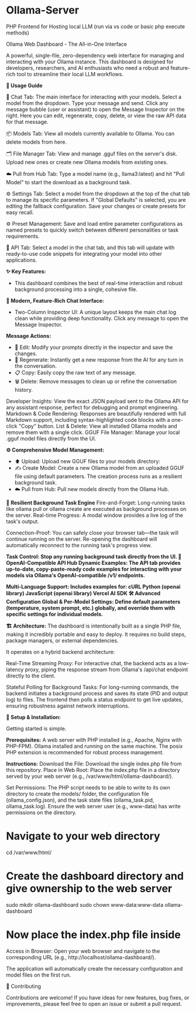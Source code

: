 # Ollama-Server
PHP Frontend for Hosting local LLM (run via vs code or basic php execute methods)


Ollama Web Dashboard - The All-in-One Interface

A powerful, single-file, zero-dependency web interface for managing and interacting with your Ollama instance. This dashboard is designed for developers, researchers, and AI enthusiasts who need a robust and feature-rich tool to streamline their local LLM workflows.

**📖 Usage Guide**

💬 Chat Tab: The main interface for interacting with your models.
Select a model from the dropdown.
Type your message and send.
Click any message bubble (user or assistant) to open the Message Inspector on the right. Here you can edit, regenerate, copy, delete, or view the raw API data for that message.

📦 Models Tab: View all models currently available to Ollama. You can delete models from here.

🗂️ File Manager Tab: View and manage .gguf files on the server's disk. Upload new ones or create new Ollama models from existing ones.

☁️ Pull from Hub Tab: Type a model name (e.g., llama3:latest) and hit "Pull Model" to start the download as a background task.

⚙️ Settings Tab: Select a model from the dropdown at the top of the chat tab to manage its specific parameters. If "Global Defaults" is selected, you are editing the fallback configuration. Save your changes or create presets for easy recall.

⚙️ Preset Management: Save and load entire parameter configurations as named presets to quickly switch between different personalities or task requirements.

🔌 API Tab: Select a model in the chat tab, and this tab will update with ready-to-use code snippets for integrating your model into other applications.


**✨ Key Features:**
 - This dashboard combines the best of real-time interaction and robust background processing into a single, cohesive file.

**💬 Modern, Feature-Rich Chat Interface:**
  - Two-Column Inspector UI: A unique layout keeps the main chat log clean while providing deep functionality. Click any message to open the Message Inspector.

**Message Actions:**
 - 📝 Edit: Modify your prompts directly in the inspector and save the changes.
 - 🔄 Regenerate: Instantly get a new response from the AI for any turn in the conversation.
 - 📋 Copy: Easily copy the raw text of any message.
 - 🗑️ Delete: Remove messages to clean up or refine the conversation history.

Developer Insights: View the exact JSON payload sent to the Ollama API for any assistant response, perfect for debugging and prompt engineering.
Markdown & Code Rendering: Responses are beautifully rendered with full Markdown support, including syntax-highlighted code blocks with a one-click "Copy" button.
List & Delete: View all installed Ollama models and remove them with a single click.
GGUF File Manager: Manage your local .gguf model files directly from the UI.

**⚙️ Comprehensive Model Management:**
  - ⬆️ Upload: Upload new GGUF files to your models directory:
  - ✍️ Create Model: Create a new Ollama model from an uploaded GGUF file using default parameters. The creation process runs as a resilient background task.
  - ☁️ Pull from Hub: Pull new models directly from the Ollama Hub.

**🚀 Resilient Background Task Engine**
Fire-and-Forget: Long-running tasks like ollama pull or ollama create are executed as background processes on the server.
Real-time Progress: A modal window provides a live log of the task's output.

Connection-Proof: You can safely close your browser tab—the task will continue running on the server. Re-opening the dashboard will automatically reconnect to the running task's progress view.

**Task Control: Stop any running background task directly from the UI.
🔌 OpenAI-Compatible API Hub
Dynamic Examples: The API tab provides up-to-date, copy-paste-ready code examples for interacting with your models via Ollama's OpenAI-compatible /v1/ endpoints.**

**Multi-Language Support: Includes examples for:
cURL
Python (openai library)
JavaScript (openai library)
Vercel AI SDK
🛠️ Advanced Configuration
Global & Per-Model Settings: Define default parameters (temperature, system prompt, etc.) globally, and override them with specific settings for individual models.**


**🏗️ Architecture:**
The dashboard is intentionally built as a single PHP file, making it incredibly portable and easy to deploy. It requires no build steps, package managers, or external dependencies.

It operates on a hybrid backend architecture:

Real-Time Streaming Proxy: For interactive chat, the backend acts as a low-latency proxy, piping the response stream from Ollama's /api/chat endpoint directly to the client.

Stateful Polling for Background Tasks: For long-running commands, the backend initiates a background process and saves its state (PID and output log) to files. The frontend then polls a status endpoint to get live updates, ensuring robustness against network interruptions.

**🚀 Setup & Installation:**

Getting started is simple.

**Prerequisites:**
A web server with PHP installed (e.g., Apache, Nginx with PHP-FPM).
Ollama installed and running on the same machine.
The posix PHP extension is recommended for robust process management.

**Instructions:**
Download the File: Download the single index.php file from this repository.
Place in Web Root: Place the index.php file in a directory served by your web server (e.g., /var/www/html/ollama-dashboard/).

Set Permissions: The PHP script needs to be able to write to its own directory to create the models/ folder, the configuration file (ollama_config.json), and the task state files (ollama_task.pid, ollama_task.log). Ensure the web server user (e.g., www-data) has write permissions on the directory.

# Navigate to your web directory
cd /var/www/html/
# Create the dashboard directory and give ownership to the web server
sudo mkdir ollama-dashboard
sudo chown www-data:www-data ollama-dashboard
# Now place the index.php file inside


Access in Browser: Open your web browser and navigate to the corresponding URL (e.g., http://localhost/ollama-dashboard/).

The application will automatically create the necessary configuration and model files on the first run.

🤝 Contributing

Contributions are welcome! If you have ideas for new features, bug fixes, or improvements, please feel free to open an issue or submit a pull request.
